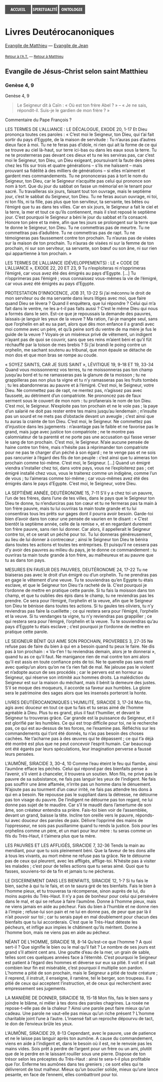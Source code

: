 [<img src="/images/accueil.png">](/)
[<img src="/images/spiritualite.png">](/pages/spiritualite.html)
[<img src="/images/ontologie.png">](/pages/ontologie.html)

# Livres Deutérocanoniques <a name="deuterocanoniques"></a>

[Evangile de Matthieu](#matthieu) — [Evangile de Jean](#jean)


<sub>[Retour à l'A.T.](#ancientestament) — [Retour à Matthieu](#matthieu)</sub>

## Evangile de Jésus-Christ selon saint Matthieu <a name="matthieu"></a>

### Genèse 4, 9  <a name="genese-4-9"></a>

Genèse 4, 9
>Le Seigneur dit à Caïn : « Où est ton frère Abel ? » – « Je ne sais, répondit-il. Suis-je le gardien de mon frère ? »

Commentaire du Pape François ?
 

LES TERMES DE L’ALLIANCE : LE DÉCALOGUE, EXODE 20, 1-17
Et Dieu prononça toutes ces paroles : « C’est moi le Seigneur, ton Dieu, qui t’ai fait sortir du pays d’Egypte, de la maison de servitude : Tu n’auras pas d’autres dieux face à moi. Tu ne te feras pas d’idole, ni rien qui ait la forme de ce qui se trouve au ciel là-haut, sur terre ici-bas ou dans les eaux sous la terre. Tu ne te prosterneras pas devant ces dieux et tu ne les serviras pas, car c’est moi le Seigneur, ton Dieu, un Dieu exigeant, poursuivant la faute des pères chez les fils sur trois et quatre générations – s’ils me haïssent – mais prouvant sa fidélité à des milliers de générations – si elles m’aiment et gardent mes commandements. Tu ne prononceras pas à tort le nom du Seigneur, ton Dieu, car le Seigneur n’acquitte pas celui qui prononce son nom à tort. Que du jour du sabbat on fasse un mémorial en le tenant pour sacré. Tu travailleras six jours, faisant tout ton ouvrage, mais le septième jour, c’est le sabbat du Seigneur, ton Dieu. Tu ne feras aucun ouvrage, ni toi, ni ton fils, ni ta fille, pas plus que ton serviteur, ta servante, tes bêtes ou l’émigré que tu as dans tes villes. Car en six jours, le Seigneur a fait le ciel et la terre, la mer et tout ce qu’ils contiennent, mais il s’est reposé le septième jour. C’est pourquoi le Seigneur a béni le jour du sabbat et l’a consacré. Honore ton père et ta mère, afin que tes jours se prolongent sur la terre que te donne le Seigneur, ton Dieu. Tu ne commettras pas de meurtre. Tu ne commettras pas d’adultère. Tu ne commettras pas de rapt. Tu ne témoigneras pas faussement contre ton prochain. Tu n’auras pas de visées sur la maison de ton prochain. Tu n’auras de visées ni sur la femme de ton prochain, ni sur son serviteur, sa servante, son bœuf ou son âne, ni sur rien qui appartienne à ton prochain. »

 

LES TERMES DE L’ALLIANCE (DÉVELOPPEMENTS) : LE « CODE DE L’ALLIANCE », EXODE 22, 20 ET 23, 9
Tu n’exploiteras ni n’opprimeras l’émigré, car vous avez été des émigrés au pays d’Egypte. […] Tu n’opprimeras pas l’émigré ; vous connaissez vous-mêmes la vie de l’émigré, car vous avez été émigrés au pays d’Egypte.

 

PROTESTATION D’INNOCENCE, JOB 31, 13-22
Si j’ai méconnu le droit de mon serviteur ou de ma servante dans leurs litiges avec moi, que faire quand Dieu se lèvera ? Quand il enquêtera, que lui répondre ? Celui qui m’a fait dans le ventre, ne les a-t-il pas faits aussi ? C’est le même Dieu qui nous a formés dans le sein. Est-ce que je repoussais la demande des pauvres, laissais-je languir les yeux de la veuve ? Ma ration, l’ai-je mangée seul, sans que l’orphelin en ait eu sa part, alors que dès mon enfance il a grandi avec moi comme avec un père, et qu’à peine sorti du ventre de ma mère je fus le guide de la veuve ? Voyais-je un miséreux privé de vêtement, un indigent n’ayant pas de quoi se couvrir, sans que ses reins m’aient béni et qu’il fût réchauffé par la toison de mes brebis ? Si j’ai brandi le poing contre un orphelin, me sachant soutenu au tribunal, que mon épaule se détache de mon dos et que mon bras se rompe au coude.

 

« SOYEZ SAINTS, CAR JE SUIS SAINT », LÉVITIQUE 19, 9-18 ET 19, 33-34
Quand vous moissonnerez vos terres, tu ne moissonneras pas ton champ jusqu’au bord et tu ne ramasseras pas la glanure de ta moisson ; tu ne grappilleras pas non plus ta vigne et tu n’y ramasseras pas les fruits tombés ; tu les abandonneras au pauvre et à l’émigré. C’est moi, le Seigneur, votre Dieu. Ne commettez pas de rapt, ne mentez pas, n’agissez pas avec fausseté, au détriment d’un compatriote. Ne prononcez pas de faux serment sous le couvert de mon nom : tu profanerais le nom de ton Dieu. C’est moi, le Seigneur. N’exploite pas ton prochain et ne le vole pas ; la paye d’un salarié ne doit pas rester entre tes mains jusqu’au lendemain ; n’insulte pas un sourd et ne mets pas d’obstacle devant un aveugle ; c’est ainsi que tu auras la crainte de ton Dieu. C’est moi, le Seigneur. Ne commettez pas d’injustice dans les jugements : n’avantage pas le faible et ne favorise pas le grand, mais juge avec justice ton compatriote ; ne te montre pas calomniateur de ta parenté et ne porte pas une accusation qui fasse verser le sang de ton prochain. C’est moi, le Seigneur. N’aie aucune pensée de haine contre ton frère, mais n’hésite pas à réprimander ton compatriote pour ne pas te charger d’un péché à son égard ; ne te venge pas et ne sois pas rancunier à l’égard des fils de ton peuple : c’est ainsi que tu aimeras ton prochain comme toi-même. C’est moi, le Seigneur. […] Quand un émigré viendra s’installer chez toi, dans votre pays, vous ne l’exploiterez pas ; cet émigré installé chez vous, vous le traiterez comme un indigène, comme l’un de vous ; tu l’aimeras comme toi-même ; car vous-mêmes avez été des émigrés dans le pays d’Egypte. C’est moi, le Seigneur, votre Dieu.

 

LA SEPTIÈME ANNÉE, DEUTÉRONOME 15, 7-11
S’il y a chez toi un pauvre, l’un de tes frères, dans l’une de tes villes, dans le pays que le Seigneur ton Dieu te donne, tu n’endurciras pas ton cœur et tu ne fermeras pas ta main à ton frère pauvre, mais tu lui ouvriras ta main toute grande et tu lui consentiras tous les prêts sur gages dont il pourra avoir besoin. Garde-toi bien d’avoir dans ton cœur une pensée de vaurien en te disant : « C’est bientôt la septième année, celle de la remise », et en regardant durement ton frère pauvre, sans rien lui donner. Car alors, il appellerait le Seigneur contre toi, et ce serait un péché pour toi. Tu lui donneras généreusement, au lieu de lui donner à contrecœur ; ainsi le Seigneur ton Dieu te bénira dans toutes tes actions et toutes tes entreprises. Et puisqu’il ne cessera pas d’y avoir des pauvres au milieu du pays, je te donne ce commandement : tu ouvriras ta main toute grande à ton frère, au malheureux et au pauvre que tu as dans ton pays.

 

MESURES EN FAVEUR DES PAUVRES, DEUTÉRONOME 24, 17-22
Tu ne biaiseras pas avec le droit d’un émigré ou d’un orphelin. Tu ne prendras pas en gage le vêtement d’une veuve. Tu te souviendras qu’en Egypte tu étais esclave, et que le Seigneur ton Dieu t’a racheté de là. C’est pourquoi je t’ordonne de mettre en pratique cette parole. Si tu fais la moisson dans ton champ, et que tu oublies des épis dans le champ, tu ne reviendras pas les prendre. Ce sera pour l’émigré, l’orphelin et la veuve, afin que le Seigneur ton Dieu te bénisse dans toutes tes actions. Si tu gaules tes oliviers, tu n’y reviendras pas faire la cueillette ; ce qui restera sera pour l’émigré, l’orphelin et la veuve. Si tu vendanges ta vigne, tu n’y reviendras pas grappiller ; ce qui restera sera pour l’émigré, l’orphelin et la veuve. Tu te souviendras qu’au pays d’Egypte tu étais esclave ; c’est pourquoi je t’ordonne de mettre en pratique cette parole.

 

 

LE SEIGNEUR BÉNIT QUI AIME SON PROCHAIN, PROVERBES 3, 27-35
Ne refuse pas de faire du bien à qui en a besoin quand tu peux le faire. Ne dis pas à ton prochain : « Va-t’en ! tu reviendras demain, alors je te donnerai », quand tu as ce qu’il faut. Ne manigance rien de mal contre ton ami alors qu’il est assis en toute confiance près de toi. Ne te querelle pas sans motif avec quelqu’un alors qu’on ne t’a rien fait de mal. Ne jalouse pas le violent et n’adopte aucun de ses procédés ; car le pervers est en horreur au Seigneur, qui réserve son intimité aux hommes droits. La malédiction du Seigneur est sur la maison du méchant, mais il bénit la demeure des justes. S’il se moque des moqueurs, il accorde sa faveur aux humbles. La gloire sera le patrimoine des sages alors que les insensés porteront la honte.

 

LIVRES DEUTÉROCANONIQUES
L’HUMILITÉ, SIRACIDE 3, 17-24
Mon fils, agis avec douceur en tout ce que tu fais et tu seras aimé de l’homme agréable à Dieu. Plus tu es grand, plus il faut t’humilier, et devant le Seigneur tu trouveras grâce. Car grande est la puissance du Seigneur, et il est glorifié par les humbles. Ce qui est trop difficile pour toi, ne le recherche pas, ce qui est au-dessus de tes forces, ne l’examine pas. Réfléchis sur les commandements qui t’ont été donnés, tu n’as pas besoin des choses cachées. Ne t’acharne pas à des œuvres qui te dépassent ; ce qui t’a déjà été montré est plus que ne peut concevoir l’esprit humain. Car beaucoup ont été égarés par leurs spéculations, leur imagination perverse a faussé leurs pensées.

 

L’AUMÔNE, SIRACIDE 3, 30-4, 10
Comme l’eau éteint le feu qui flambe, ainsi l’aumône efface les péchés. Celui qui répond par des bienfaits pense à l’avenir, s’il vient à chanceler, il trouvera un soutien. Mon fils, ne prive pas le pauvre de sa subsistance, ne fais pas languir les yeux de l’indigent. Ne fais pas souffrir une âme affamée, n’irrite pas un homme dans le dénuement. N’ajoute pas au tourment d’un cœur irrité, ne fais pas attendre tes dons à qui en a besoin. Ne repousse pas le suppliant dans la détresse, ne détourne pas ton visage du pauvre. De l’indigent ne détourne pas ton regard, ne lui donne pas sujet de te maudire. Car s’il te maudit dans l’amertume de son âme, son créateur entendra sa prière. Fais-toi bien voir de l’assemblée, devant un grand, baisse la tête. Incline ton oreille vers le pauvre, réponds-lui avec douceur des paroles de paix. Délivre l’opprimé des mains de l’oppresseur, ne sois pas pusillanime quand tu rends la justice. Sois pour les orphelins comme un père, et un mari pour leur mère : tu seras comme un fils du Très-Haut, il t’aimera plus que ta mère.

 

LES PAUVRES ET LES AFFLIGÉS, SIRACIDE 7, 32-36
Tends la main au mendiant, pour que tu sois pleinement béni. Que la faveur de tes dons aille à tous les vivants, au mort même ne refuse pas ta grâce. Ne te détourne pas de ceux qui pleurent, avec les affligés, afflige-toi. N’hésite pas à visiter les malades ; c’est pour de telles actions que tu seras aimé. Quoi que tu fasses, souviens-toi de ta fin et jamais tu ne pécheras.

 

LE DISCERNEMENT DANS LES BIENFAITS, SIRACIDE 12, 1-7
Si tu fais le bien, sache à qui tu le fais, et on te saura gré de tes bienfaits. Fais le bien à l’homme pieux, et tu trouveras ta récompense, sinon auprès de lui, du moins auprès du Très-Haut. Il n’y a pas de bonheur pour celui qui persévère dans le mal, et qui se refuse à faire l’aumône. Donne à l’homme pieux, mais ne viens jamais en aide au pécheur. Fais du bien à l’humble et ne donne rien à l’impie ; refuse-lui son pain et ne lui en donne pas, de peur que par là il n’ait pouvoir sur toi ; car tu serais payé en mal doublement pour chacun des bienfaits que tu lui accorderais. C’est que le Très-Haut déteste les pécheurs, et inflige aux impies le châtiment qu’ils méritent. Donne à l’homme bon, mais ne viens pas en aide au pécheur.

 

NÉANT DE L’HOMME, SIRACIDE 18, 8-14
Qu’est-ce que l’homme ? A quoi sert-il ? Que signifie le bien ou le mal qu’il fait ? Le nombre de ses jours est grand s’il atteint cent ans. Une goutte d’eau de la mer, un grain de sable, telles sont ces quelques années face à l’éternité. C’est pourquoi le Seigneur est patient à l’égard des hommes et déverse sur eux sa pitié. Il voit et il sait combien leur fin est misérable, c’est pourquoi il multiplie son pardon. L’homme a pitié de son prochain, mais le Seigneur a pitié de toute créature ; il reprend, il instruit, il enseigne, il ramène, tel le berger, son troupeau. Il a pitié de ceux qui acceptent l’instruction, et de ceux qui recherchent avec empressement ses jugements.

 

LA MANIÈRE DE DONNER, SIRACIDE 18, 15-18
Mon fils, fais le bien sans y joindre le blâme, ni mêler à tes dons des paroles chagrines. La rosée ne repose-t-elle pas de la chaleur ? Ainsi une parole peut faire mieux qu’un cadeau. Une parole ne vaut-elle pas mieux qu’un riche présent ? L’homme charitable joint l’une à l’autre. L’insensé fait un reproche dépourvu de tact, le don de l’envieux brûle les yeux.

 

L’AUMÔNE, SIRACIDE 29, 8-13
Cependant, avec le pauvre, use de patience et ne le laisse pas languir après ton aumône. A cause du commandement, viens en aide à l’indigent et, dans le besoin où il est, ne le renvoie pas les mains vides. Sois prêt à perdre de l’argent pour un frère ou un ami, plutôt que de le perdre en le laissant rouiller sous une pierre. Dispose de ton trésor selon les préceptes du Très-Haut : ainsi te sera-t-il plus profitable que l’or. Enferme tes aumônes dans tes greniers ; ce sont elles qui te délivreront de tout malheur. Mieux qu’un bouclier solide, mieux qu’une lance pesante, en face de l’ennemi, elles combattront pour toi.